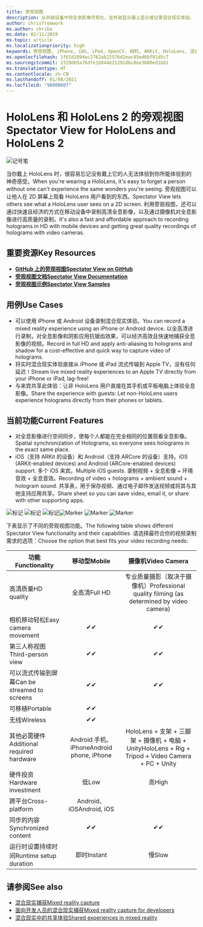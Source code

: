 ```yaml
---
title: 旁观视图
description: 从外部设备中将全息影像可视化，在外部显示器上显示或记录混合现实体验。
author: chrisfromwork
ms.author: chriba
ms.date: 02/11/2019
ms.topic: article
ms.localizationpriority: high
keywords: 旁观视图, iPhone, iOS, iPad, OpenCV, 相机, ARKit, HoloLens, 混合现实, MixedRealityToolkit, 演示, 录制
ms.openlocfilehash: 1f61d2094ec2762ab22576d2eac85ed6bf81d5c7
ms.sourcegitcommit: 2329db5a76dfe1b844e21291dbc8ee3888ed1b81
ms.translationtype: HT
ms.contentlocale: zh-CN
ms.lasthandoff: 01/08/2021
ms.locfileid: "98008607"
---
```

# <a name="spectator-view-for-hololens-and-hololens-2"></a><span data-ttu-id="c9165-104">HoloLens 和 HoloLens 2 的旁观视图</span><span class="sxs-lookup"><span data-stu-id="c9165-104">Spectator View for HoloLens and HoloLens 2</span></span>

![记号笔](images/SpecViewPhoneHero.jpg)

<span data-ttu-id="c9165-106">当你戴上 HoloLens 时，很容易忘记没有戴上它的人无法体验到你所能体验到的神奇感受。</span><span class="sxs-lookup"><span data-stu-id="c9165-106">When you're wearing a HoloLens, it's easy to forget a person without one can't experience the same wonders you're seeing.</span></span> <span data-ttu-id="c9165-107">旁观视图可以让他人在 2D 屏幕上观看 HoloLens 用户看到的东西。</span><span class="sxs-lookup"><span data-stu-id="c9165-107">Spectator View lets others see what a HoloLens user sees on a 2D screen.</span></span> <span data-ttu-id="c9165-108">利用旁观视图，还可以通过快速且经济的方式在移动设备中录制高清全息影像，以及通过摄像机对全息影像进行高质量的录制。</span><span class="sxs-lookup"><span data-stu-id="c9165-108">It's also a fast and affordable approach to recording holograms in HD with mobile devices and getting great quality recordings of holograms with video cameras.</span></span>

## <a name="key-resources"></a><span data-ttu-id="c9165-109">重要资源</span><span class="sxs-lookup"><span data-stu-id="c9165-109">Key Resources</span></span>

* [<span data-ttu-id="c9165-110">**GitHub 上的旁观视图**</span><span class="sxs-lookup"><span data-stu-id="c9165-110">**Spectator View on GitHub**</span></span>](https://github.com/microsoft/MixedReality-SpectatorView)
* [<span data-ttu-id="c9165-111">**旁观视图文档**</span><span class="sxs-lookup"><span data-stu-id="c9165-111">**Spectator View Documentation**</span></span>](https://microsoft.github.io/MixedReality-SpectatorView/README.html)
* [<span data-ttu-id="c9165-112">**旁观视图示例**</span><span class="sxs-lookup"><span data-stu-id="c9165-112">**Spectator View Samples**</span></span>](https://github.com/microsoft/MixedReality-SpectatorView/tree/master/samples)

## <a name="use-cases"></a><span data-ttu-id="c9165-113">用例</span><span class="sxs-lookup"><span data-stu-id="c9165-113">Use Cases</span></span>

* <span data-ttu-id="c9165-114">可以使用 iPhone 或 Android 设备录制混合现实体验。</span><span class="sxs-lookup"><span data-stu-id="c9165-114">You can record a mixed reality experience using an iPhone or Android device.</span></span> <span data-ttu-id="c9165-115">以全高清进行录制，对全息影像和阴影应用抗锯齿效果，可以经济高效且快速地捕获全息影像的视频。</span><span class="sxs-lookup"><span data-stu-id="c9165-115">Record in full HD and apply anti-aliasing to holograms and shadow for a cost-effective and quick way to capture video of holograms.</span></span>
* <span data-ttu-id="c9165-116">将实时混合现实体验直接从 iPhone 或 iPad 流式传输到 Apple TV，没有任何延迟！</span><span class="sxs-lookup"><span data-stu-id="c9165-116">Stream live mixed reality experiences to an Apple TV directly from your iPhone or iPad, lag-free!</span></span>
* <span data-ttu-id="c9165-117">与来宾共享此体验：让非 HoloLens 用户直接在其手机或平板电脑上体验全息影像。</span><span class="sxs-lookup"><span data-stu-id="c9165-117">Share the experience with guests: Let non-HoloLens users experience holograms directly from their phones or tablets.</span></span>

## <a name="current-features"></a><span data-ttu-id="c9165-118">当前功能</span><span class="sxs-lookup"><span data-stu-id="c9165-118">Current Features</span></span>

* <span data-ttu-id="c9165-119">对全息影像进行空间同步，使每个人都能在完全相同的位置观看全息影像。</span><span class="sxs-lookup"><span data-stu-id="c9165-119">Spatial synchronization of Holograms, so everyone sees holograms in the exact same place.</span></span>
* <span data-ttu-id="c9165-120">iOS（支持 ARKit 的设备）和 Android（支持 ARCore 的设备）支持。</span><span class="sxs-lookup"><span data-stu-id="c9165-120">iOS (ARKit-enabled devices) and Android (ARCore-enabled devices) support.</span></span>
<span data-ttu-id="c9165-121">多个 iOS 来宾。</span><span class="sxs-lookup"><span data-stu-id="c9165-121">Multiple iOS guests.</span></span>
<span data-ttu-id="c9165-122">录制视频 + 全息影像 + 环境音效 + 全息音效。</span><span class="sxs-lookup"><span data-stu-id="c9165-122">Recording of video + holograms + ambient sound + hologram sound.</span></span>
<span data-ttu-id="c9165-123">共享表，用于保存视频、通过电子邮件发送视频或将其与其他支持应用共享。</span><span class="sxs-lookup"><span data-stu-id="c9165-123">Share sheet so you can save video, email it, or share with other supporting apps.</span></span>

<span data-ttu-id="c9165-124">![标记](images/SpecViewPhoneDemo.jpg)
![标记](images/hololensspectatorview-500px.jpg) ![标记](images/spectatorview-300px.png)</span><span class="sxs-lookup"><span data-stu-id="c9165-124">![Marker](images/SpecViewPhoneDemo.jpg)
![Marker](images/hololensspectatorview-500px.jpg) ![Marker](images/spectatorview-300px.png)</span></span>

<span data-ttu-id="c9165-125">下表显示了不同的旁观视图功能。</span><span class="sxs-lookup"><span data-stu-id="c9165-125">The following table shows different Spectator View functionality and their capabilities.</span></span> <span data-ttu-id="c9165-126">请选择最符合你的视频录制需求的选项：</span><span class="sxs-lookup"><span data-stu-id="c9165-126">Choose the option that best fits your video recording needs:</span></span>

|      <span data-ttu-id="c9165-127">功能</span><span class="sxs-lookup"><span data-stu-id="c9165-127">Functionality</span></span>                                | <span data-ttu-id="c9165-128">移动型</span><span class="sxs-lookup"><span data-stu-id="c9165-128">Mobile</span></span>                  |                    <span data-ttu-id="c9165-129">摄像机</span><span class="sxs-lookup"><span data-stu-id="c9165-129">Video Camera</span></span>              |
|--------------------------------------|:-----------------------:|:-------------------------------------------:|
| <span data-ttu-id="c9165-130">高清质量</span><span class="sxs-lookup"><span data-stu-id="c9165-130">HD quality</span></span>                           |         <span data-ttu-id="c9165-131">全高清</span><span class="sxs-lookup"><span data-stu-id="c9165-131">Full HD</span></span>         |        <span data-ttu-id="c9165-132">专业质量摄影（取决于摄像机）</span><span class="sxs-lookup"><span data-stu-id="c9165-132">Professional quality filming (as determined by video camera)</span></span>      |
| <span data-ttu-id="c9165-133">相机移动轻松</span><span class="sxs-lookup"><span data-stu-id="c9165-133">Easy camera movement</span></span>                 |            <span data-ttu-id="c9165-134">✔</span><span class="sxs-lookup"><span data-stu-id="c9165-134">✔</span></span>            |                      <span data-ttu-id="c9165-135">✔</span><span class="sxs-lookup"><span data-stu-id="c9165-135">✔</span></span>                      |
| <span data-ttu-id="c9165-136">第三人称视图</span><span class="sxs-lookup"><span data-stu-id="c9165-136">Third-person view</span></span>                    |            <span data-ttu-id="c9165-137">✔</span><span class="sxs-lookup"><span data-stu-id="c9165-137">✔</span></span>            |                      <span data-ttu-id="c9165-138">✔</span><span class="sxs-lookup"><span data-stu-id="c9165-138">✔</span></span>                      |
| <span data-ttu-id="c9165-139">可以流式传输到屏幕</span><span class="sxs-lookup"><span data-stu-id="c9165-139">Can be streamed to screens</span></span>           |            <span data-ttu-id="c9165-140">✔</span><span class="sxs-lookup"><span data-stu-id="c9165-140">✔</span></span>            |                      <span data-ttu-id="c9165-141">✔</span><span class="sxs-lookup"><span data-stu-id="c9165-141">✔</span></span>                      |
| <span data-ttu-id="c9165-142">可移植</span><span class="sxs-lookup"><span data-stu-id="c9165-142">Portable</span></span>                             |            <span data-ttu-id="c9165-143">✔</span><span class="sxs-lookup"><span data-stu-id="c9165-143">✔</span></span>            |                                             |
| <span data-ttu-id="c9165-144">无线</span><span class="sxs-lookup"><span data-stu-id="c9165-144">Wireless</span></span>                             |            <span data-ttu-id="c9165-145">✔</span><span class="sxs-lookup"><span data-stu-id="c9165-145">✔</span></span>            |                                             |
| <span data-ttu-id="c9165-146">其他必需硬件</span><span class="sxs-lookup"><span data-stu-id="c9165-146">Additional required hardware</span></span>         |     <span data-ttu-id="c9165-147">Android 手机、iPhone</span><span class="sxs-lookup"><span data-stu-id="c9165-147">Android phone, iPhone</span></span>    | <span data-ttu-id="c9165-148">HoloLens + 支架 + 三脚架 + 摄像机 + 电脑 + Unity</span><span class="sxs-lookup"><span data-stu-id="c9165-148">HoloLens + Rig + Tripod + Video Camera + PC + Unity</span></span> |
| <span data-ttu-id="c9165-149">硬件投资</span><span class="sxs-lookup"><span data-stu-id="c9165-149">Hardware investment</span></span>                  |           <span data-ttu-id="c9165-150">低</span><span class="sxs-lookup"><span data-stu-id="c9165-150">Low</span></span>            |                     <span data-ttu-id="c9165-151">高</span><span class="sxs-lookup"><span data-stu-id="c9165-151">High</span></span>                    |
| <span data-ttu-id="c9165-152">跨平台</span><span class="sxs-lookup"><span data-stu-id="c9165-152">Cross-platform</span></span>                       |           <span data-ttu-id="c9165-153">Android、iOS</span><span class="sxs-lookup"><span data-stu-id="c9165-153">Android, iOS</span></span>   |                                             |
| <span data-ttu-id="c9165-154">同步的内容</span><span class="sxs-lookup"><span data-stu-id="c9165-154">Synchronized content</span></span>                 |            <span data-ttu-id="c9165-155">✔</span><span class="sxs-lookup"><span data-stu-id="c9165-155">✔</span></span>            |                      <span data-ttu-id="c9165-156">✔</span><span class="sxs-lookup"><span data-stu-id="c9165-156">✔</span></span>                      |
| <span data-ttu-id="c9165-157">运行时设置持续时间</span><span class="sxs-lookup"><span data-stu-id="c9165-157">Runtime setup duration</span></span>               |         <span data-ttu-id="c9165-158">即时</span><span class="sxs-lookup"><span data-stu-id="c9165-158">Instant</span></span>          |                     <span data-ttu-id="c9165-159">慢</span><span class="sxs-lookup"><span data-stu-id="c9165-159">Slow</span></span>                    |
## <a name="see-also"></a><span data-ttu-id="c9165-160">请参阅</span><span class="sxs-lookup"><span data-stu-id="c9165-160">See also</span></span>

* [<span data-ttu-id="c9165-161">混合现实捕获</span><span class="sxs-lookup"><span data-stu-id="c9165-161">Mixed reality capture</span></span>](../../mixed-reality-capture.md) 
* [<span data-ttu-id="c9165-162">面向开发人员的混合现实捕获</span><span class="sxs-lookup"><span data-stu-id="c9165-162">Mixed reality capture for developers</span></span>](mixed-reality-capture-for-developers.md)
* [<span data-ttu-id="c9165-163">混合现实中的共享体验</span><span class="sxs-lookup"><span data-stu-id="c9165-163">Shared experiences in mixed reality</span></span>](shared-experiences-in-mixed-reality.md)

